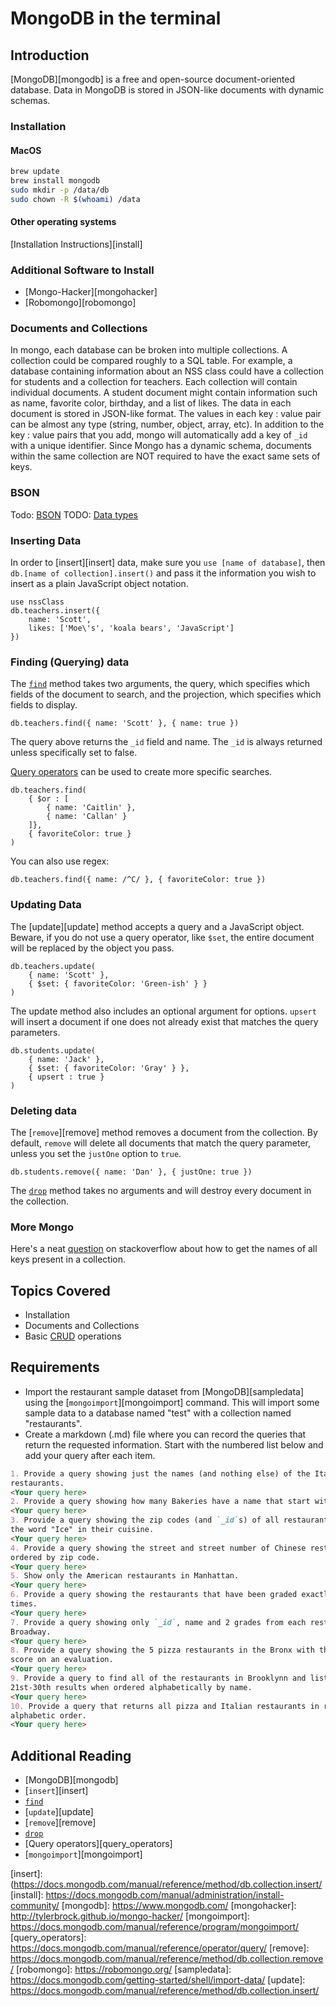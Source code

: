 # MongoDB in the terminal

## Introduction

[MongoDB][mongodb] is a free and open-source document-oriented
database. Data in MongoDB is stored in JSON-like documents with dynamic schemas.

### Installation

#### MacOS

```bash
brew update
brew install mongodb
sudo mkdir -p /data/db
sudo chown -R $(whoami) /data
```

#### Other operating systems

[Installation Instructions][install]

### Additional Software to Install

*   [Mongo-Hacker][mongohacker]
*   [Robomongo][robomongo]

### Documents and Collections

In mongo, each database can be broken into multiple collections. A collection could be compared roughly to a SQL table. For example, a
database containing information about an NSS class could have a collection for
students and a collection for teachers. Each collection will contain individual
documents. A student document might contain information such as name, favorite
color, birthday, and a list of likes. The data in each document is stored in
JSON-like format. The values in each key : value pair can be almost any type
(string, number, object, array, etc). In addition to the key : value pairs that
you add, mongo will automatically add a key of `_id` with a unique identifier.
Since Mongo has a dynamic schema, documents within the same collection are NOT
required to have the exact same sets of keys.

### BSON

Todo: [BSON][bson]
TODO: [Data types][bson_data]

### Inserting Data

In order to [insert][insert] data, make sure you `use [name of database]`, then
`db.[name of collection].insert()` and pass it the information you wish to
insert as a plain JavaScript object notation.

```
use nssClass
db.teachers.insert({
    name: 'Scott',
    likes: ['Moe\'s', 'koala bears', 'JavaScript']
})
```

### Finding (Querying) data

The [`find`][find] method takes two arguments, the query, which specifies which
fields of the document to search, and the projection, which specifies which
fields to display.

```
db.teachers.find({ name: 'Scott' }, { name: true })
```

The query above returns the `_id` field and name. The `_id` is always returned
unless specifically set to false.

[Query operators](https://docs.mongodb.com/manual/reference/operator/query/) can
be used to create more specific searches.

```
db.teachers.find(
    { $or : [
        { name: 'Caitlin' },
        { name: 'Callan' }
    ]},
    { favoriteColor: true }
)
```

You can also use regex:

```
db.teachers.find({ name: /^C/ }, { favoriteColor: true })
```

### Updating Data

The [update][update] method accepts a query and a JavaScript object. Beware, if
you do not use a query operator, like `$set`, the entire document will be
replaced by the object you pass.

```
db.teachers.update(
    { name: 'Scott' },
    { $set: { favoriteColor: 'Green-ish' } }
)
```

The update method also includes an optional argument for options. `upsert` will
insert a document if one does not already exist that matches the query
parameters.

```
db.students.update(
    { name: 'Jack' },
    { $set: { favoriteColor: 'Gray' } },
    { upsert : true }
)
```

### Deleting data

The [`remove`][remove] method removes a document from the collection. By
default, `remove` will delete all documents that match the query parameter,
unless you set the `justOne` option to `true`.

```
db.students.remove({ name: 'Dan' }, { justOne: true })
```

The [`drop`][drop] method takes no arguments and will destroy every document in
the collection.

### More Mongo

Here's a neat
[question](http://stackoverflow.com/questions/2298870/mongodb-get-names-of-all-keys-in-collection)
on stackoverflow about how to get the names of all keys present in a collection.

## Topics Covered

-   Installation
-   Documents and Collections
-   Basic [CRUD][crud] operations

## Requirements

-   Import the restaurant sample dataset from [MongoDB][sampledata] using the
[`mongoimport`][mongoimport] command. This will import some sample data to a
database named "test" with a collection named "restaurants".
-   Create a markdown (.md) file where you can record the queries that return
the requested information. Start with the numbered list below and add your query
after each item.

```md
1. Provide a query showing just the names (and nothing else) of the Italian
restaurants.
<Your query here>
2. Provide a query showing how many Bakeries have a name that start with "M".
<Your query here>
3. Provide a query showing the zip codes (and `_id`s) of all restaurants with
the word "Ice" in their cuisine.
<Your query here>
4. Provide a query showing the street and street number of Chinese restaurants
ordered by zip code.
<Your query here>
5. Show only the American restaurants in Manhattan.
<Your query here>
6. Provide a query showing the restaurants that have been graded exactly 4
times.
<Your query here>
7. Provide a query showing only `_id`, name and 2 grades from each restaurant on
Broadway.
<Your query here>
8. Provide a query showing the 5 pizza restaurants in the Bronx with the highest
score on an evaluation.
<Your query here>
9. Provide a query to find all of the restaurants in Brooklynn and list only the
21st-30th results when ordered alphabetically by name.
<Your query here>
10. Provide a query that returns all pizza and Italian restaurants in reverse
alphabetic order.
<Your query here>
```

## Additional Reading

-   [MongoDB][mongodb]
-   [`insert`][insert]
-   [`find`][find]
-   [`update`][update]
-   [`remove`][remove]
-   [`drop`][drop]
-   [Query operators][query_operators]
-   [`mongoimport`][mongoimport]

[bson_data]: https://docs.mongodb.com/manual/reference/bson-types/
[bson]: https://docs.mongodb.com/manual/core/document/
[crud]: https://en.wikipedia.org/wiki/Create,_read,_update_and_delete
[drop]: https://docs.mongodb.com/manual/reference/method/db.collection.drop/
[find]: https://docs.mongodb.com/manual/reference/method/db.collection.find/
[insert]: (https://docs.mongodb.com/manual/reference/method/db.collection.insert/
[install]: https://docs.mongodb.com/manual/administration/install-community/
[mongodb]: https://www.mongodb.com/
[mongohacker]: http://tylerbrock.github.io/mongo-hacker/
[mongoimport]: https://docs.mongodb.com/manual/reference/program/mongoimport/
[query_operators]: https://docs.mongodb.com/manual/reference/operator/query/
[remove]: https://docs.mongodb.com/manual/reference/method/db.collection.remove/
[robomongo]: https://robomongo.org/
[sampledata]: https://docs.mongodb.com/getting-started/shell/import-data/
[update]: https://docs.mongodb.com/manual/reference/method/db.collection.insert/
